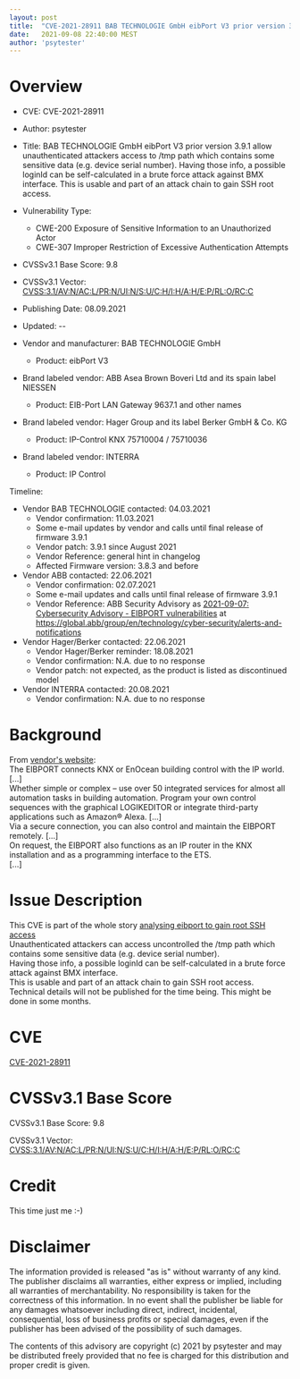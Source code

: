 ```yaml
---
layout: post
title:  "CVE-2021-28911 BAB TECHNOLOGIE GmbH eibPort V3 prior version 3.9.1 allow unauthenticated attackers access to /tmp path which contains some sensitive data (e.g. device serial number). Having those info, a possible loginId can be self-calculated in a brute force attack against BMX interface. This is usable and part of an attack chain to gain SSH root access."
date:   2021-09-08 22:40:00 MEST
author: 'psytester'
---
```


# Overview

- CVE: CVE-2021-28911
- Author: psytester
- Title: BAB TECHNOLOGIE GmbH eibPort V3 prior version 3.9.1 allow unauthenticated attackers access to /tmp path which contains some sensitive data (e.g. device serial number). Having those info, a possible loginId can be self-calculated in a brute force attack against BMX interface. This is usable and part of an attack chain to gain SSH root access.
- Vulnerability Type:
  - CWE-200 Exposure of Sensitive Information to an Unauthorized Actor
  - CWE-307 Improper Restriction of Excessive Authentication Attempts
- CVSSv3.1 Base Score: 9.8
- CVSSv3.1 Vector: [CVSS:3.1/AV:N/AC:L/PR:N/UI:N/S:U/C:H/I:H/A:H/E:P/RL:O/RC:C](https://www.first.org/cvss/calculator/3.1#CVSS:3.1/AV:N/AC:L/PR:N/UI:N/S:U/C:H/I:H/A:H/E:P/RL:O/RC:C)
- Publishing Date: 08.09.2021
- Updated: --

- Vendor and manufacturer: BAB TECHNOLOGIE GmbH
  - Product: eibPort V3
- Brand labeled vendor: ABB Asea Brown Boveri Ltd and its spain label NIESSEN
  - Product: EIB-Port LAN Gateway 9637.1 and other names
- Brand labeled vendor: Hager Group and its label Berker GmbH & Co. KG
  - Product: IP-Control KNX 75710004 / 75710036
- Brand labeled vendor: INTERRA
  - Product: IP Control

Timeline:
- Vendor BAB TECHNOLOGIE contacted: 04.03.2021
  - Vendor confirmation: 11.03.2021
  - Some e-mail updates by vendor and calls until final release of firmware 3.9.1
  - Vendor patch: 3.9.1 since August 2021
  - Vendor Reference: general hint in changelog
  - Affected Firmware version: 3.8.3 and before
- Vendor ABB contacted: 22.06.2021
  - Vendor confirmation: 02.07.2021
  - Some e-mail updates and calls until final release of firmware 3.9.1
  - Vendor Reference: ABB Security Advisory as [2021-09-07: Cybersecurity Advisory - EIBPORT vulnerabilities](https://search.abb.com/library/Download.aspx?DocumentID=9AKK107992A7304&LanguageCode=en&DocumentPartId=&Action=Launch) at https://global.abb/group/en/technology/cyber-security/alerts-and-notifications
- Vendor Hager/Berker contacted: 22.06.2021
  - Vendor Hager/Berker reminder: 18.08.2021
  - Vendor confirmation: N.A. due to no response
  - Vendor patch: not expected, as the product is listed as discontinued model
- Vendor INTERRA contacted: 20.08.2021
  - Vendor confirmation: N.A. due to no response


# Background

From [vendor's website](https://bab-technologie.com/eibport/?lang=en):<br>
The EIBPORT connects KNX or EnOcean building control with the IP world.<br>
[...]<br>
Whether simple or complex – use over 50 integrated services for almost all automation tasks in building automation. Program your own control sequences with the graphical LOGIKEDITOR or integrate third-party applications such as Amazon® Alexa.
[...]<br>
Via a secure connection, you can also control and maintain the EIBPORT remotely.
[...]<br>
On request, the EIBPORT also functions as an IP router in the KNX installation and as a programming interface to the ETS.<br>
[...]


# Issue Description

This CVE is part of the whole story [analysing eibport to gain root SSH access](https://psytester.github.io/2021-09-08_analysing_eibport_to_gain_root_SSH_access)<br>
Unauthenticated attackers can access uncontrolled the /tmp path which contains some sensitive data (e.g. device serial number).<br>
Having those info, a possible loginId can be self-calculated in a brute force attack against BMX interface.<br>
This is usable and part of an attack chain to gain SSH root access.<br>
Technical details will not be published for the time being. This might be done in some months.


# CVE

[CVE-2021-28911](https://cve.mitre.org/cgi-bin/cvename.cgi?name=CVE-2021-28911)

# CVSSv3.1 Base Score

CVSSv3.1 Base Score: 9.8

CVSSv3.1 Vector: [CVSS:3.1/AV:N/AC:L/PR:N/UI:N/S:U/C:H/I:H/A:H/E:P/RL:O/RC:C](https://www.first.org/cvss/calculator/3.1#CVSS:3.1/AV:N/AC:L/PR:N/UI:N/S:U/C:H/I:H/A:H/E:P/RL:O/RC:C)

# Credit
This time just me :-)<br>



# Disclaimer

The information provided is released "as is" without warranty of any kind. The publisher disclaims all warranties, either express or implied, including all warranties of merchantability. No responsibility is taken for the correctness of this information.
In no event shall the publisher be liable for any damages whatsoever including direct, indirect, incidental, consequential, loss of business profits or special damages, even if the publisher has been advised of the possibility of such damages.

The contents of this advisory are copyright (c) 2021 by psytester and may be distributed freely provided that no fee is charged for this distribution and proper credit is given.
